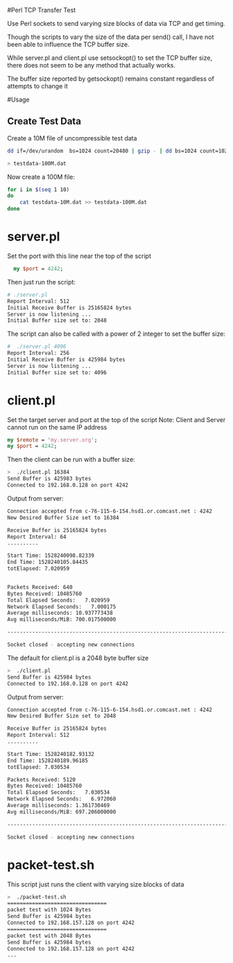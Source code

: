 

#Perl TCP Transfer Test

Use Perl sockets to send varying size blocks of data via TCP and get timing.

Though the scripts to vary the size of the data per send() call, I have not been able to influence the TCP buffer size.

While server.pl and  client.pl use setsockopt() to set the TCP buffer size, there does not seem to be any method that actually works.

The buffer size reported by getsockopt() remains constant regardless of attempts to change it

#Usage

## Create Test Data


Create a 10M file of uncompressible test data

```bash
dd if=/dev/urandom  bs=1024 count=20480 | gzip - | dd bs=1024 count=10240 of=testdata-10M.dat

> testdata-100M.dat
```

Now create a 100M file:

```bash
for i in $(seq 1 10)
do
	cat testdata-10M.dat >> testdata-100M.dat
done
```

# server.pl

Set the port with this line near the top of the script

```perl
  my $port = 4242;
```

Then just run the script:

```bash
# ./server.pl
Report Interval: 512
Initial Receive Buffer is 25165824 bytes
Server is now listening ...
Initial Buffer size set to: 2048
```

The script can also be called with a power of 2 integer to set the buffer size:

```bash
#  ./server.pl 4096
Report Interval: 256
Initial Receive Buffer is 425984 bytes
Server is now listening ...
Initial Buffer size set to: 4096
```

# client.pl

Set the target server and port at the top of the script
Note: Client and Server cannot run on the same IP address

```perl
my $remote = 'my.server.org';
my $port = 4242;
```
Then the client can be run with a buffer size:

```bash
>  ./client.pl 16384
Send Buffer is 425983 bytes
Connected to 192.168.0.128 on port 4242
```

Output from server:

```bash
Connection accepted from c-76-115-6-154.hsd1.or.comcast.net : 4242
New Desired Buffer Size set to 16384

Receive Buffer is 25165824 bytes
Report Interval: 64
..........

Start Time: 1528240098.82339
End Time: 1528240105.84435
totElapsed: 7.020959


Packets Received: 640
Bytes Received: 10485760
Total Elapsed Seconds:   7.020959
Network Elapsed Seconds:   7.000175
Average milliseconds: 10.937773438
Avg milliseconds/MiB: 700.017500000

--------------------------------------------------------------------------------

Socket closed - accepting new connections

```

The default for client.pl is a 2048 byte buffer size

```bash
>  ./client.pl
Send Buffer is 425984 bytes
Connected to 192.168.0.128 on port 4242
```

Output from server:

```bash
Connection accepted from c-76-115-6-154.hsd1.or.comcast.net : 4242
New Desired Buffer Size set to 2048

Receive Buffer is 25165824 bytes
Report Interval: 512
..........

Start Time: 1528240182.93132
End Time: 1528240189.96185
totElapsed: 7.030534

Packets Received: 5120
Bytes Received: 10485760
Total Elapsed Seconds:   7.030534
Network Elapsed Seconds:   6.972060
Average milliseconds: 1.361730469
Avg milliseconds/MiB: 697.206000000

--------------------------------------------------------------------------------

Socket closed - accepting new connections
```

# packet-test.sh

This script just runs the client with varying size blocks of data

```bash
>  ./packet-test.sh
================================
packet test with 1024 Bytes
Send Buffer is 425984 bytes
Connected to 192.168.157.128 on port 4242
================================
packet test with 2048 Bytes
Send Buffer is 425984 bytes
Connected to 192.168.157.128 on port 4242
...
```

